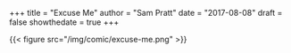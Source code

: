 +++
title = "Excuse Me"
author = "Sam Pratt"
date = "2017-08-08"
draft = false
showthedate = true
+++

{{< figure src="/img/comic/excuse-me.png" >}}

